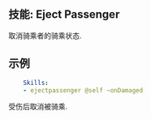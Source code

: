 技能: Eject Passenger
--------------------------

取消骑乘者的骑乘状态.

示例
--------

```yaml
    Skills:
    - ejectpassenger @self ~onDamaged
```

受伤后取消被骑乘.